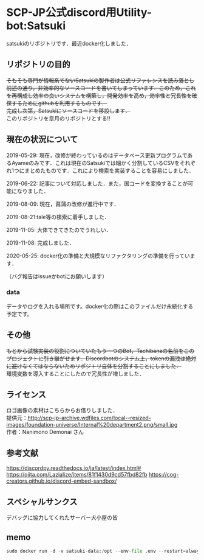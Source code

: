 ﻿# SCP-JP公式discord用Utility-bot:Satsuki

satsukiのリポジトリです．最近docker化しました．

## リポジトリの目的

~~そもそも専門が情報系でないSatsukiの製作者は公式リファレンスを読み落とし前述の通り，非効率的なソースコードを書いてしまっています．このため，これを再構成し効率の良いシステムを構築し，開発効率を高め，効率性と冗長性を確保するためにgithubを利用するものです．~~  
~~完成し次第，Satsukiにソースコードを移設します．~~  
このリポジトリを皐月のリポジトリとする!!

## 現在の状況について

2019-05-29: 現在，改修が終わっているのはデータベース更新プログラムであるAyameのみです．これは現在のSatsukiでは細かく分割しているCSVをそれぞれ1つにまとめたものです．これにより検索を実装することを容易にしました．

2019-06-22: 記事について対応しました．また，国コードを変換することが可能になりました．

2019-08-09: 現在，菖蒲の改修が進行中です．

2019-08-21:tale等の検索に着手しました．

2019-11-05: 大体できてきたのでうれしい．

2019-11-08: 完成しました．

2020-05-25: docker化の準備と大規模なリファクタリングの準備を行っています．

（バグ報告はissueかbotにお願いします）

### data

データやログを入れる場所です。docker化の際はこのファイルだけ永続化する予定です。

## その他

~~もとから試験実装の役割についていたもう一つのBot，Tachibanaの名前をこのプロジェクトに引き継がせます．Discordbotのシステム上，tokenの漏洩は絶対に避けなくてはならないためリポジトリ自体を分割することにしました．~~  
環境変数を導入することにしたので冗長性が増しました．

## ライセンス

ロゴ画像の素材はこちらからお借りしました．  
提供元：<http://scp-jp-archive.wdfiles.com/local--resized-images/foundation-universe/Internal%20department2.png/small.jpg>  
作者：Nanimono Demonai さん  

## 参考文献

<https://discordpy.readthedocs.io/ja/latest/index.html#>  
<https://qiita.com/Lazialize/items/81f1430d9cd57fbd82fb>
<https://cog-creators.github.io/discord-embed-sandbox/>

## スペシャルサンクス

デバッグに協力してくれたサーバー犬小屋の皆

## memo

```py
sudo docker run -d -v satsuki-data:/opt --env-file .env --restart=always being241/satsuki^
```
